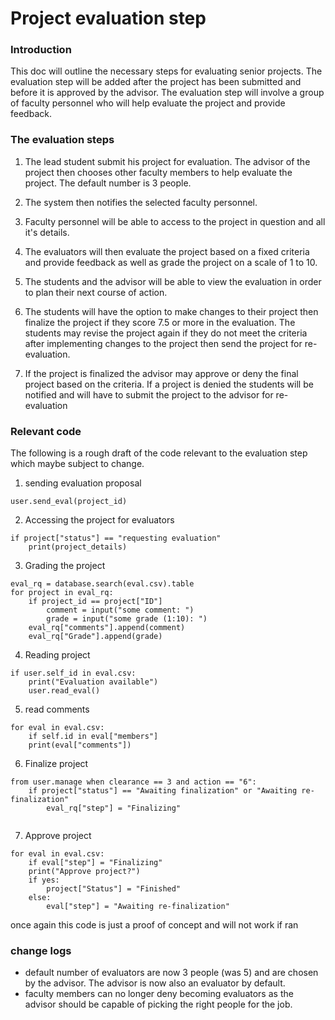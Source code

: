 # Project evaluation step
### Introduction
This doc will outline the necessary steps for evaluating
senior projects. The evaluation step will be added after the project has been
submitted and before it is approved by the advisor.
The evaluation step will involve a group of faculty personnel
who will help evaluate the project and provide feedback.

### The evaluation steps
1. The lead student submit his project for evaluation.
The advisor of the project then chooses other faculty members to help 
evaluate the project. The default number is 3 people.


2. The system then notifies the selected faculty personnel.


3. Faculty personnel will be able to access to the project 
in question and all it's details.


4. The evaluators will then evaluate the project based on a fixed criteria and
provide feedback as well as grade the project on a scale of 1 to 10.


5. The students and the advisor will be able to view the evaluation in order
to plan their next course of action.


6. The students will have the option to make changes to their project then 
finalize the project if they score 7.5 or more in the evaluation. The students 
may revise the project again if they do not meet the criteria after 
implementing changes to the project then send the project for re-evaluation.


7. If the project is finalized the advisor may approve or deny the final 
project based on the criteria. If a project is denied the students will
be notified and will have to submit the project to the advisor for 
re-evaluation

### Relevant code
The following is a rough draft of the code relevant to the evaluation step
which maybe subject to change.
1. sending evaluation proposal
```commandline
user.send_eval(project_id)
```
2. Accessing the project for evaluators
```commandline
if project["status"] == "requesting evaluation"
    print(project_details)
```
3. Grading the project
```commandline
eval_rq = database.search(eval.csv).table
for project in eval_rq:
    if project_id == project["ID"]
        comment = input("some comment: ")
        grade = input("some grade (1:10): ")
    eval_rq["comments"].append(comment)
    eval_rq["Grade"].append(grade)
```
4. Reading project
```commandline
if user.self_id in eval.csv:
    print("Evaluation available")
    user.read_eval()
```
5. read comments
```commandline
for eval in eval.csv:
    if self.id in eval["members"]
    print(eval["comments"])
```
6. Finalize project
```commandline
from user.manage when clearance == 3 and action == "6":
    if project["status"] == "Awaiting finalization" or "Awaiting re-finalization"
        eval_rq["step"] = "Finalizing"
        
```
7. Approve project
```commandline
for eval in eval.csv:
    if eval["step"] = "Finalizing"
    print("Approve project?")
    if yes:
        project["Status"] = "Finished"
    else:
        eval["step"] = "Awaiting re-finalization"
```

once again this code is just a proof of concept and will not work if ran

### change logs

- default number of evaluators are now 3 people (was 5) and are chosen
by the advisor. The advisor is now also an evaluator by default.
- faculty members can no longer deny becoming evaluators as the 
advisor should be capable of picking the right people for the job.